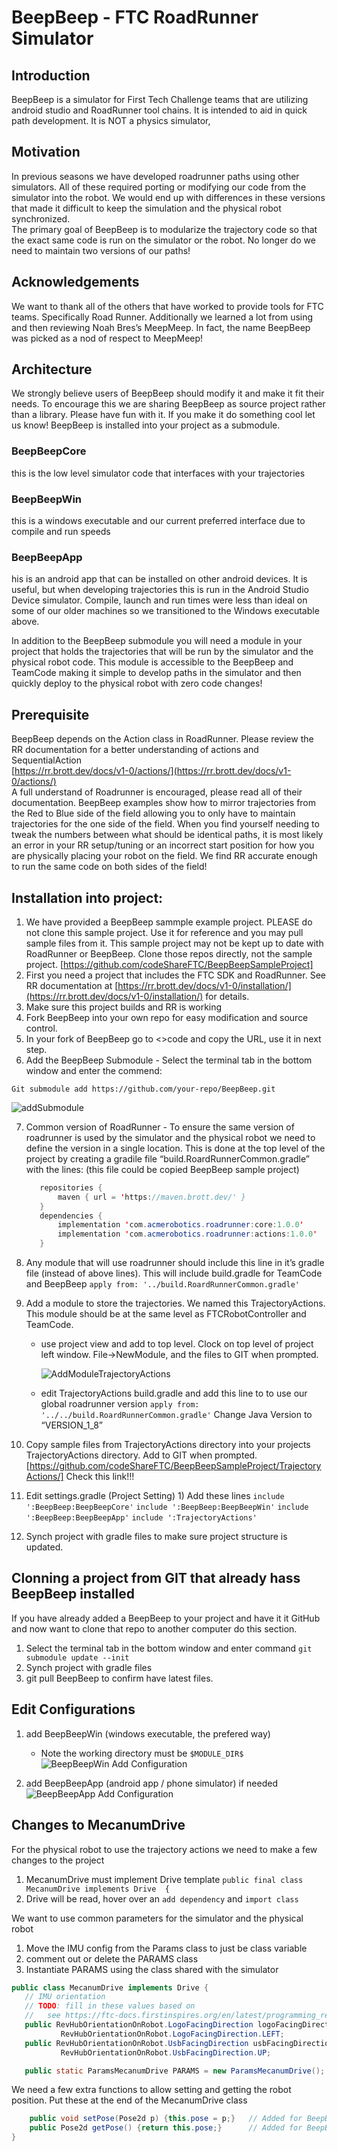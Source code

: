 # **BeepBeep \- FTC RoadRunner Simulator**

## Introduction

BeepBeep is a simulator for First Tech Challenge teams that are utilizing android studio and RoadRunner tool chains.  It is intended to aid in quick path development.  It is NOT a physics simulator,

## Motivation

In previous seasons we have developed roadrunner paths using other simulators.  All of these required  porting or modifying our code from the simulator into the robot.   We would end up with differences in these versions that made it difficult to keep the simulation and the physical robot synchronized.    
The primary goal of BeepBeep is to modularize the trajectory code so that the exact same code is run on the simulator or the robot.  No longer do we need to maintain two versions of our paths\!

## Acknowledgements

We want to thank all of the others that have worked to provide tools for FTC teams.  Specifically Road Runner.  Additionally we learned a lot from using and then reviewing Noah Bres’s MeepMeep.  In fact, the name BeepBeep was picked as a nod of respect to MeepMeep\!

## Architecture

We strongly believe users of BeepBeep should modify it and make it fit their needs.  To encourage this we are sharing BeepBeep as source project rather than a library.  Please have fun with it. If you make it do something cool let us know\!    BeepBeep is installed into your project as a submodule.

### BeepBeepCore

this is the low level simulator code that interfaces with your trajectories

### BeepBeepWin

this is a windows executable and our current preferred interface due to compile and run speeds

### BeepBeepApp

his is an android app that can be installed on other android devices.  It is useful, but when developing trajectories this is run in the Android Studio Device simulator.  Compile, launch and run times were less than ideal on some of our older machines so we transitioned to the Windows executable above.

In addition to the BeepBeep submodule you will need a module in your project that holds the trajectories that will be run by the simulator and the physical robot code.  This module is accessible to the BeepBeep and TeamCode making it simple to develop paths in the simulator and then quickly deploy to the physical robot with zero code changes\!

## Prerequisite

BeepBeep depends on the Action class in RoadRunner.  Please review the RR documentation for a better understanding of actions and SequentialAction  
[https://rr.brott.dev/docs/v1-0/actions/](https://rr.brott.dev/docs/v1-0/actions/)   
A full understand of Roadrunner is encouraged, please read all of their documentation.  BeepBeep examples show how to mirror trajectories from the Red to Blue side of the field allowing you to only have to maintain trajectories for the one side of the field.  When you find yourself needing to tweak the numbers between what should be identical paths, it is most likely an error in your RR setup/tuning or an incorrect start position for how you are physically placing your robot on the field.  We find RR accurate enough to run the same code on both sides of the field\!


## Installation into project:

1) We have provided a BeepBeep sammple example project.  PLEASE do not clone this sample project.  Use it for reference and you may pull sample files from it.  This sample project may not be kept up to date with RoadRunner or BeepBeep.  Clone those repos directly, not the sample project. [https://github.com/codeShareFTC/BeepBeepSampleProject]
2)  First you need a project that includes the FTC SDK and RoadRunner. See RR documentation at  [https://rr.brott.dev/docs/v1-0/installation/](https://rr.brott.dev/docs/v1-0/installation/) for details.
3) Make sure this project builds and RR is working
4) Fork BeepBeep into your own repo for easy modification and source control.
5) In your fork of BeepBeep go to \<\>code and copy the URL, use it in next step.
6) Add the BeepBeep Submodule - Select the terminal tab in the bottom window and enter the commend:

`Git submodule add https://github.com/your-repo/BeepBeep.git`

   ![addSubmodule](https://github.com/user-attachments/assets/1ab683f5-b537-4aa2-9d44-466a09269511)

7) Common version of RoadRunner - To ensure the same version of roadrunner is used by the simulator and the physical robot we need to define the version in a single location.  This is done at the top level of the project by creating a gradile file “build.RoardRunnerCommon.gradle” with the lines: (this file could be copied BeepBeep sample project)

    ```java
       repositories {
           maven { url = 'https://maven.brott.dev/' }
       }
       dependencies {
           implementation 'com.acmerobotics.roadrunner:core:1.0.0'
           implementation 'com.acmerobotics.roadrunner:actions:1.0.0'
       }
    ```
8) Any module that will use roadrunner should include this line in it’s gradle file (instead of above lines).  This will include build.gradle for TeamCode and BeepBeep
   `apply from: '../build.RoardRunnerCommon.gradle'`
9) Add a module to store the trajectories.  We named this TrajectoryActions.  This module should be at the same level as FTCRobotController and TeamCode.
   * use project view and add to top level. Clock on top level of project left window.  File->NewModule, and the files to GIT when prompted.
     
        
        ![AddModuleTrajectoryActions](https://github.com/user-attachments/assets/85bdda16-709f-4bc7-8f1a-d819afb64cf5)

     
   * edit TrajectoryActions build.gradle and add this line to to use our global roadrunner version
     `apply from: '../../build.RoardRunnerCommon.gradle'`
     Change Java Version to “VERSION\_1\_8”
     
10) Copy sample files from TrajectoryActions directory into your projects TrajectoryActions directory. Add to GIT when prompted.
     [https://github.com/codeShareFTC/BeepBeepSampleProject/TrajectoryActions/]  Check this link!!!
11)  Edit settings.gradle (Project Setting)
    1) Add these  lines
       `include ':BeepBeep:BeepBeepCore'`
       `include ':BeepBeep:BeepBeepWin'`
       `include ':BeepBeep:BeepBeepApp'`
       `include ':TrajectoryActions'`
     
12) Synch project with gradle files to make sure project structure is updated.

## Clonning a project from GIT that already hass BeepBeep installed
If you have already added a BeepBeep to your project and have it it GitHub and now want to clone that repo to another computer do this section. 
1) Select the terminal tab in the bottom window and enter command
   `git submodule update --init`
2) Synch project with gradle files
3) git pull BeepBeep to confirm have latest files.

## Edit Configurations
1) add BeepBeepWin (windows executable, the prefered way)
    * Note the working directory must be `$MODULE_DIR$`
    ![BeepBeepWin Add Configuration](https://github.com/user-attachments/assets/77822544-29a5-4210-91cc-3f50fe762afe)

2) add BeepBeepApp (android app / phone simulator) if needed
    ![BeepBeepApp Add Configuration](https://github.com/user-attachments/assets/7fb1323c-a773-4b72-9212-b7b145998546)


## Changes to MecanumDrive 
For the physical robot to use the trajectory actions we need to make a few changes to the project
1) MecanumDrive must implement Drive template
    `public final class MecanumDrive implements Drive  {`
2) Drive will be read, hover over an `add dependency` and `import class`

We want to use common parameters for the simulator and the physical robot
1) Move the IMU config from the Params class to just be class variable
2) comment out or delete the PARAMS class
3) Instantiate PARAMS using the class shared with the simulator

```java
public class MecanumDrive implements Drive {
   // IMU orientation
   // TODO: fill in these values based on
   //   see https://ftc-docs.firstinspires.org/en/latest/programming_resources/imu/imu.html?highlight=imu#physical-hub-mounting
   public RevHubOrientationOnRobot.LogoFacingDirection logoFacingDirection =
           RevHubOrientationOnRobot.LogoFacingDirection.LEFT;
   public RevHubOrientationOnRobot.UsbFacingDirection usbFacingDirection =
           RevHubOrientationOnRobot.UsbFacingDirection.UP;

   public static ParamsMecanumDrive PARAMS = new ParamsMecanumDrive();

```

We need a few extra functions to allow setting and getting the robot position.  Put these at the end of the MecanumDrive class
```java
    public void setPose(Pose2d p) {this.pose = p;}   // Added for BeepBeep and TrajectoryAction compatibility
    public Pose2d getPose() {return this.pose;}      // Added for BeepBeep and TrajectoryAction compatibility
}
```
